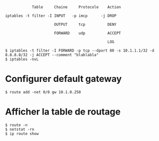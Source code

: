 ```
            Table     Chaine     Protocole    Action

iptables -t filter -I INPUT   -p imcp      -j DROP

                      OUTPUT     tcp          DENY

                      FORWARD    udp          ACCEPT

                                              LOG
```
```
$ iptables -t filter -I FORWARD -p tcp --dport 80 -s 10.1.1.1/32 -d 8.8.8.8/32 -j ACCEPT --comment "blablabla"
$ iptables -nvL
```

# Configurer default gateway
```
$ route add -net 0/0 gw 10.1.0.250
```

# Afficher la table de routage
```
$ route -n
$ netstat -rn
$ ip route show
```
